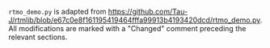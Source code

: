`rtmo_demo.py` is adapted from https://github.com/Tau-J/rtmlib/blob/e67c0e8f161195419464fffa99913b4193420dcd/rtmo_demo.py. All modifications are marked with a "Changed" comment preceding the relevant sections.